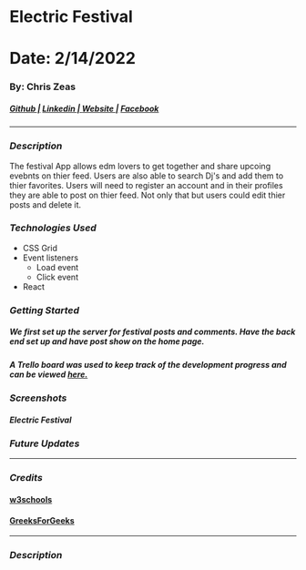 # Electric Festival
# Date: 2/14/2022 #
### By: Chris Zeas
##### [Github |](https://github.com/chriszc97) [Linkedin | ](https://www.linkedin.com/in/christopher-zeas-8929691b1/) [ Website |]() [ Facebook]()
***
### ***Description***
The festival App allows edm lovers to get together and share upcoing evebnts on thier feed. Users are also able to search Dj's and add them to thier favorites.
Users will need to register an account and in their profiles they are able to post on thier feed. Not only that but users could edit thier posts and delete it.
### ***Technologies Used***
* CSS Grid
* Event listeners
    * Load event
    * Click event
* React
### ***Getting Started***
##### We first set up the server for festival posts and comments. Have the back end set up and have post show on the home page.
##### A Trello board was used to keep track of the development progress and can be viewed [here.](https://trello.com/b/FK3A3yi5/festival)
### ***Screenshots***
##### Electric Festival


### ***Future Updates***
***

### ***Credits***
#### [w3schools](https://www.w3schools.com/)
#### [GreeksForGeeks](geeksforgeeks.org)

***
### ***Description***

